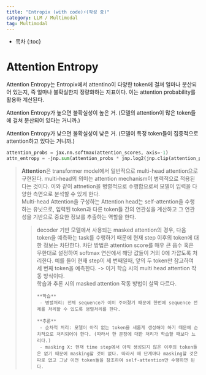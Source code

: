 ```yaml
---
title: "Entropix (with code)⚡(작성 중)"
category: LLM / Multimodal
tag: Multimodal
---
```








* 목차
{:toc}










# Attention Entropy

Attention Entropy는 Entropix에서 attentino이 다양한 token에 걸쳐 얼마나 분산되어 있는지, 즉 얼마나 불확실한지 정량화하는 지표이다. 이는 attention probability를 활용하 계산된다. 

Attention Entropy가 높으면 불확실성이 높은 거. (모델의 attention이 많은 token들에 걸쳐 분산되어 있다는 거니까.)

Attention Entropy가 낮으면 불확실성이 낮은 거. (모델이 특정 token들이 집중적으로 attention하고 있다는 거니까.)

```python
attention_probs = jax.nn.softmax(attention_scores, axis=-1)
attn_entropy = -jnp.sum(attention_probs * jnp.log2(jnp.clip(attention_probs, 1e-10, 1.0)), axis=-1)

```



> **Attention**은 transformer model에서 일반적으로 multi-head attention으로 구현된다. multi-head의 의미는 attention mechanism이 병력적으로 적용된다는 것이다. 이와 같이 attnetion을 병렬적으로 수행함으로써 모델이 입력을 다양한 측면으로 분석할 수 있게 한다.<br>
> Multi-head Attention을 구성하는 Attention head는 self-attention을 수행하는 유닛으로, 입력된 token과 다른 token들 간의 연관성을 계산하고 그 연관성을 기반으로 중요한 정보를 추출하는 역할을 한다. <br>
> > decoder 기반 모델에서 사용되는 masked attention의 경우, 다음 token을 예측하는 task를 수행하기 때문에 현재 step 이후의 token에 대한 정보는 차단한다. 차단 방법은 attention score를 매우 큰 음수 혹은 무한대로 설정하여 softmax 연산에서 해당 값들이 거의 0에 가깝도록 처리한다. 예를 들어 현재 step이 세 번째일때, 앞의 두 token만 참고하여 세 번째 token을 예측한다. -> 이거 학습 시의 multi head attention 작동 방식이다. <br>
> > 학습과 추론 시의 masked attention 작동 방법이 살짝 다르다.
> > ```
> > **학습**
> >  - 병렬처리: 전체 sequence가 이미 주어졌기 때문에 한번에 sequence 전체를 처리할 수 있도록 병렬처리를 한다.
> >
> > **추론**
> >  - 순차적 처리: 모델이 아직 없는 token을 새롭게 생성해야 하기 때문에 순차적으로 처리되어야 한다. (따라서 한 문장에 대한 처리가 학습할 때보다 느리다.)
> >  - masking X: 현재 time step에서 아직 생성되지 않은 이후의 token들은 없기 때문에 masking할 것이 없다. 따라서 매 단계마다 masking할 것은 따로 없고 그냥 이전 token들을 참조하여 self-attention만 수행하면 된다.
> > ```
